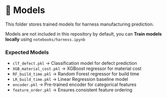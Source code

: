 # 📂 Models

This folder stores trained models for harness manufacturing prediction.

Models are not included in this repository by default, you can **Train models locally** using `notebooks/harness.ipynb`

### Expected Models

* `clf_defect.pkl` → Classification model for defect prediction
* `XGB_material_cost.pkl` → XGBoost regressor for material cost
* `RF_build_time.pkl` → Random Forest regressor for build time
* `LR_build_time.pkl` → Linear Regression baseline model
* `encoder.pkl` → Pre-trained encoder for categorical features
* `feature_order.pkl` → Ensures consistent feature ordering
